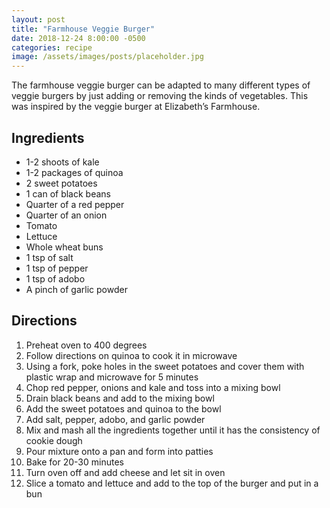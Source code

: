 ```yaml
---
layout: post
title: "Farmhouse Veggie Burger"
date: 2018-12-24 8:00:00 -0500
categories: recipe
image: /assets/images/posts/placeholder.jpg
---
```


The farmhouse veggie burger can be adapted to many different types of veggie burgers by just adding or removing the kinds of vegetables. This was inspired by the veggie burger at Elizabeth’s Farmhouse.

## Ingredients

- 1-2 shoots of kale
- 1-2 packages of quinoa
- 2 sweet potatoes
- 1 can of black beans
- Quarter of a red pepper
- Quarter of an onion
- Tomato
- Lettuce
- Whole wheat buns
- 1 tsp of salt
- 1 tsp of pepper
- 1 tsp of adobo
- A pinch of garlic powder

## Directions

1. Preheat oven to 400 degrees
2. Follow directions on quinoa to cook it in microwave
3. Using a fork, poke holes in the sweet potatoes and cover them with plastic wrap and microwave for 5 minutes
4. Chop red pepper, onions and kale and toss into a mixing bowl
5. Drain black beans and add to the mixing bowl
6. Add the sweet potatoes and quinoa to the bowl
7. Add salt, pepper, adobo, and garlic powder
8. Mix and mash all the ingredients together until it has the consistency of cookie dough
9. Pour mixture onto a pan and form into patties
10. Bake for 20-30 minutes
11. Turn oven off and add cheese and let sit in oven
12. Slice a tomato and lettuce and add to the top of the burger and put in a bun
